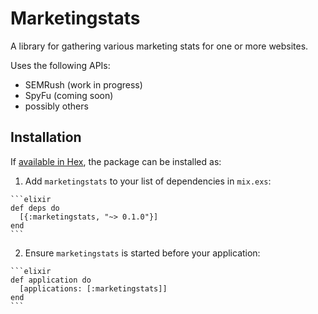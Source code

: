 # Marketingstats

A library for gathering various marketing stats for one or more websites.  

Uses the following APIs:
  * SEMRush (work in progress)
  * SpyFu (coming soon)
  * possibly others

## Installation

If [available in Hex](https://hex.pm/docs/publish), the package can be installed as:

  1. Add `marketingstats` to your list of dependencies in `mix.exs`:

    ```elixir
    def deps do
      [{:marketingstats, "~> 0.1.0"}]
    end
    ```

  2. Ensure `marketingstats` is started before your application:

    ```elixir
    def application do
      [applications: [:marketingstats]]
    end
    ```

